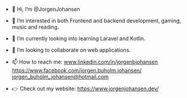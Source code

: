 - 👋 Hi, I’m @JorgenJohansen
- 👀 I’m interested in both Frontend and backend development, gaming, music and reading.
- 🌱 I’m currently looking into learning Laravel and Kotlin.
- 💞️ I’m looking to collaborate on web applications.
- 📫 How to reach me: 
www.linkedin.com/in/jorgenbjohansen
https://www.facebook.com/jorgen.buholm.johansen/
jorgen_buholm_johansen@hotmail.com

- 👉 Check out my website: https://www.jorgenjohansen.dev/
<!---
JorgenJohansen/JorgenJohansen is a ✨ special ✨ repository because its `README.md` (this file) appears on your GitHub profile.
You can click the Preview link to take a look at your changes.
--->
